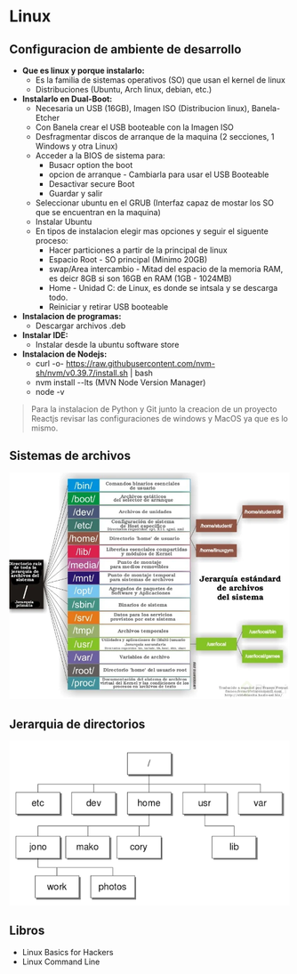 # Linux

## Configuracion de ambiente de desarrollo

- **Que es linux y porque instalarlo:**
  + Es la familia de sistemas operativos (SO) que usan el kernel de linux
  + Distribuciones (Ubuntu, Arch linux, debian, etc.)
- **Instalarlo en Dual-Boot:**
  + Necesaria un USB (16GB), Imagen ISO (Distribucion linux), Banela-Etcher
  + Con Banela crear el USB booteable con la Imagen ISO
  + Desfragmentar discos de arranque de la maquina (2 secciones, 1 Windows y otra Linux)
  + Acceder a la BIOS de sistema para:
    * Busacr option the boot
    * opcion de arranque - Cambiarla para usar el USB Booteable
    * Desactivar secure Boot
    * Guardar y salir
  + Seleccionar ubuntu en el GRUB (Interfaz capaz de mostar los SO que se encuentran en la maquina)
  + Instalar Ubuntu
  + En tipos de instalacion elegir mas opciones y seguir el siguente proceso:
    * Hacer particiones a partir de la principal de linux
    * Espacio Root - SO principal (Minimo 20GB)
    * swap/Area intercambio - Mitad del espacio de la memoria RAM, es deicr 8GB si son 16GB en RAM (1GB - 1024MB)
    * Home - Unidad C: de Linux, es donde se intsala y se descarga todo.
    * Reiniciar y retirar USB booteable
- **Instalacion de programas:**
  + Descargar archivos .deb
- **Instalar IDE:**
  + Instalar desde la ubuntu software store
- **Instalacion de Nodejs:**
  + curl -o- https://raw.githubusercontent.com/nvm-sh/nvm/v0.39.7/install.sh | bash
  + nvm install --lts (MVN Node Version Manager)
  + node -v

> Para la instalacion de Python y Git junto la creacion de un proyecto Reactjs revisar las configuraciones de windows y MacOS ya que es lo mismo.

## Sistemas de archivos

<img src='../Images/SistemaArchivosLinux.png'>

## Jerarquia de directorios

<img src='../Images/JerarquiaDirLinux.png'>

## Libros

- Linux Basics for Hackers
- Linux Command Line